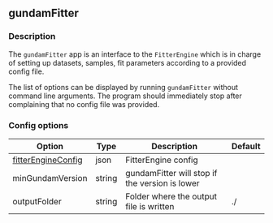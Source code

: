 ## gundamFitter

### Description

The `gundamFitter` app is an interface to the `FitterEngine` which is in charge
of setting up datasets, samples, fit parameters according to a provided config
file.

The list of options can be displayed by running `gundamFitter` without command
line arguments. The program should immediately stop after complaining that no
config file was provided.

### Config options

| Option                                                 | Type         | Description                                                     | Default |
|--------------------------------------------------------|--------------|-----------------------------------------------------------------|---------|
| [fitterEngineConfig](../configuration/FitterEngine.md) | json         | FitterEngine config                                             |         |
| minGundamVersion                                       | string       | gundamFitter will stop if the version is lower                  |         |
| outputFolder                                           | string       | Folder where the output file is written                         | ./      |

